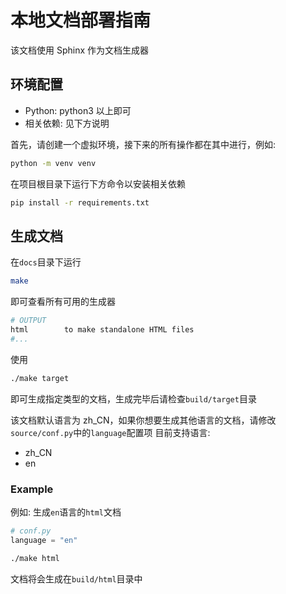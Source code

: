 # 本地文档部署指南

该文档使用 Sphinx 作为文档生成器

## 环境配置

- Python: python3 以上即可
- 相关依赖: 见下方说明

首先，请创建一个虚拟环境，接下来的所有操作都在其中进行，例如:

```bash
python -m venv venv
```

在项目根目录下运行下方命令以安装相关依赖

```bash
pip install -r requirements.txt
```

## 生成文档

在`docs`目录下运行

```bash
make
```

即可查看所有可用的生成器

```bash
# OUTPUT
html        to make standalone HTML files
#...
```

使用

```bash
./make target
```

即可生成指定类型的文档，生成完毕后请检查`build/target`目录

该文档默认语言为 zh_CN，如果你想要生成其他语言的文档，请修改`source/conf.py`中的`language`配置项
目前支持语言:

- zh_CN
- en

### Example

例如: 生成`en`语言的`html`文档

```python
# conf.py
language = "en"
```

```bash
./make html
```

文档将会生成在`build/html`目录中
